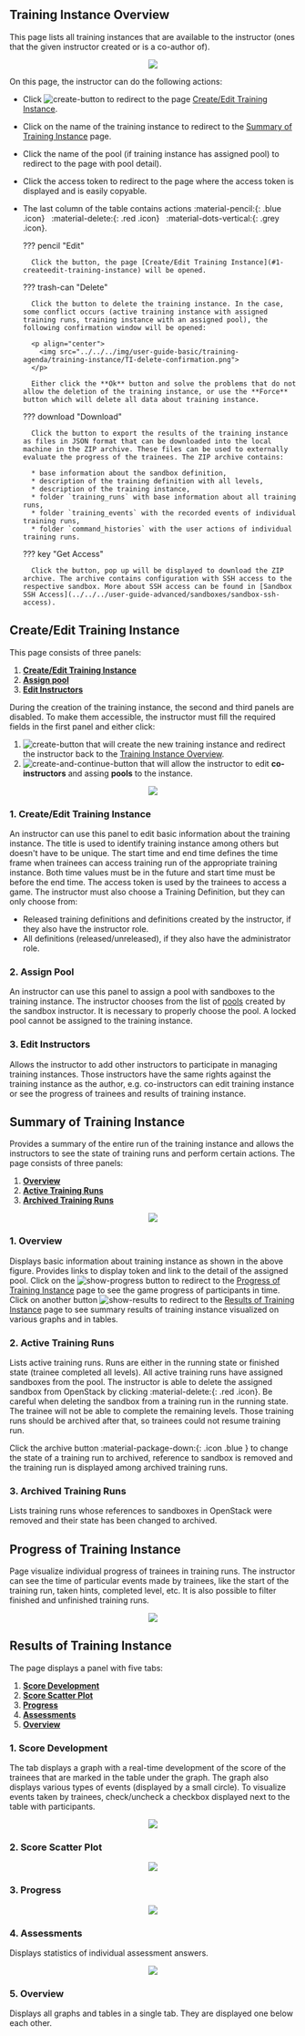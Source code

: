 ## Training Instance Overview
This page lists all training instances that are available to the instructor (ones that the given instructor created or is a co-author of). 

<p align="center">
  <img src="../../../img/user-guide-basic/training-agenda/training-instance/TI-overview.png">
</p>

On this page, the instructor can do the following actions:

* Click ![create-button](../../img/buttons/create-button.png) to redirect to the page [Create/Edit Training Instance](#1-createedit-training-instance).
* Click on the name of the training instance to redirect to the [Summary of Training Instance](#summary-of-training-instance) page.
* Click the name of the pool (if training instance has assigned pool) to redirect to the page with pool detail). 
* Click the access token to redirect to the page where the access token is displayed and is easily copyable. 
* The last column of the table contains actions :material-pencil:{: .blue .icon} &nbsp; :material-delete:{: .red .icon} &nbsp; :material-dots-vertical:{: .grey .icon}.

    ??? pencil "Edit"
    
        Click the button, the page [Create/Edit Training Instance](#1-createedit-training-instance) will be opened.
    
    ??? trash-can "Delete"
    
        Click the button to delete the training instance. In the case, some conflict occurs (active training instance with assigned training runs, training instance with an assigned pool), the following confirmation window will be opened:
    
        <p align="center">
          <img src="../../../img/user-guide-basic/training-agenda/training-instance/TI-delete-confirmation.png">
        </p>
    
        Either click the **Ok** button and solve the problems that do not allow the deletion of the training instance, or use the **Force** button which will delete all data about training instance.

    ??? download "Download"
    
        Click the button to export the results of the training instance as files in JSON format that can be downloaded into the local machine in the ZIP archive. These files can be used to externally evaluate the progress of the trainees. The ZIP archive contains:

        * base information about the sandbox definition, 
        * description of the training definition with all levels,
        * description of the training instance,
        * folder `training_runs` with base information about all training runs,
        * folder `training_events` with the recorded events of individual training runs,
        * folder `command_histories` with the user actions of individual training runs.

    ??? key "Get Access"
    
        Click the button, pop up will be displayed to download the ZIP archive. The archive contains configuration with SSH access to the respective sandbox. More about SSH access can be found in [Sandbox SSH Access](../../../user-guide-advanced/sandboxes/sandbox-ssh-access).
    
    

## Create/Edit Training Instance 
This page consists of three panels: 

1. [**Create/Edit Training Instance**](#1-createedit-training-instance)
2. [**Assign pool**](#2-assign-pool) 
3. [**Edit Instructors**](#3-edit-instructors) 

During the creation of the training instance, the second and third panels are disabled. To make them accessible, the instructor must fill the required fields in the first panel and either click: 
1. ![create-button](../../img/buttons/create-button.png) that will create the new training instance and redirect the instructor back to the [Training Instance Overview](#training-instance-overview). 
2. ![create-and-continue-button](../../img/buttons/create-and-continue-button.png) that will allow the instructor to edit **co-instructors** and assing **pools** to the instance.

<p align="center">
  <img src="../../../img/user-guide-basic/training-agenda/training-instance/TI-edit.png">
</p>

### 1. Create/Edit Training Instance 
An instructor can use this panel to edit basic information about the training instance. The title is used to identify training instance among others but doesn't have to be unique. The start time and end time defines the time frame when trainees can access training run of the appropriate training instance. Both time values must be in the future and start time must be before the end time. The access token is used by the trainees to access a game. The instructor must also choose a Training Definition, but they can only choose from:

* Released training definitions and definitions created by the instructor, if they also have the instructor role. 
* All definitions (released/unreleased), if they also have the administrator role. 

### 2. Assign Pool 
An instructor can use this panel to assign a pool with sandboxes to the training instance. The instructor chooses from the list of [pools](../../sandbox-agenda/pool) created by the sandbox instructor. It is necessary to properly choose the pool. A locked pool cannot be assigned to the training instance.

### 3. Edit Instructors 
Allows the instructor to add other instructors to participate in managing training instances. Those instructors have the same rights against the training instance as the author, e.g. co-instructors can edit training instance or see the progress of trainees and results of training instance.


## Summary of Training Instance 
Provides a summary of the entire run of the training instance and allows the instructors to see the state of training runs and perform certain actions.
The page consists of three panels: 

1. [**Overview**](#1-overview) 
2. [**Active Training Runs**](#2-active-training-runs) 
3. [**Archived Training Runs**](#3-archived-training-runs)

<p align="center">
  <img src="../../../img/user-guide-basic/training-agenda/training-instance/TI-summary.png">
</p>

### 1. Overview
Displays basic information about training instance as shown in the above figure. Provides links to display token and link to the detail of the assigned pool. Click on the ![show-progress](../../img/buttons/show-progess-button.png) button to redirect to the [Progress of Training Instance](#progress-of-training-instance) page to see the game progress of participants in time. Click on another button ![show-results](../../img/buttons/show-results-button.png) to redirect to the [Results of Training Instance](#results-of-training-instance)  page to see summary results of training instance visualized on various graphs and in tables. 

### 2. Active Training Runs
Lists active training runs. Runs are either in the running state or finished state (trainee completed all levels). All active training runs have assigned sandboxes from the pool. The instructor is able to delete the assigned sandbox from OpenStack by clicking :material-delete:{: .red .icon}. Be careful when deleting the sandbox from a training run in the running state. The trainee will not be able to complete the remaining levels. Those training runs should be archived after that, so trainees could not resume training run. 

Click the archive button :material-package-down:{: .icon .blue } to change the state of a training run to archived, reference to sandbox is removed and the training run is displayed among archived training runs.

### 3. Archived Training Runs 
Lists training runs whose references to sandboxes in OpenStack were removed and their state has been changed to archived. 

## Progress of Training Instance 
Page visualize individual progress of trainees in training runs. The instructor can see the time of particular events made by trainees, like the start of the training run, taken hints, completed level, etc. It is also possible to filter finished and unfinished training runs. 

<p align="center">
  <img src="../../../img/user-guide-basic/training-agenda/training-instance/TI-progress.png">
</p>

## Results of Training Instance 
The page displays a panel with five tabs:
 
1. [**Score Development**](#1-score-development)
2. [**Score Scatter Plot**](#2-score-scatter-plot)
3. [**Progress**](#3-progress) 
4. [**Assessments**](#4-assessments) 
5. [**Overview**](#5-overview)

### 1. Score Development 
The tab displays a graph with a real-time development of the score of the trainees that are marked in the table under the graph. The graph also displays various types of events (displayed by a small circle). To visualize events taken by trainees, check/uncheck a checkbox displayed next to the table with participants. 

<p align="center">
  <img src="../../../img/user-guide-basic/training-agenda/training-instance/TI-score-dev.png">
</p>


### 2. Score Scatter Plot 
<p align="center">
  <img src="../../../img/user-guide-basic/training-agenda/training-instance/TI-score-scatter.png">
</p>

### 3. Progress 
<p align="center">
  <img src="../../../img/user-guide-basic/training-agenda/training-instance/TI-score-progress.png">
</p>

### 4. Assessments 
Displays statistics of individual assessment answers.
 
<p align="center">
  <img src="../../../img/user-guide-basic/training-agenda/training-instance/TI-assessment.png">
</p>

### 5. Overview 
Displays all graphs and tables in a single tab. They are displayed one below each other.
